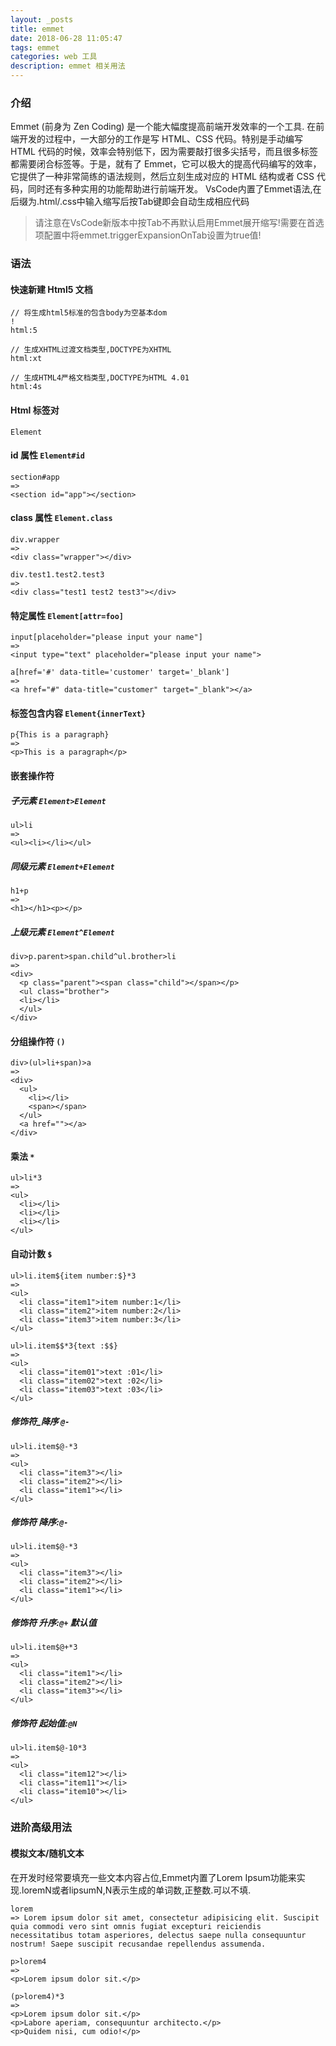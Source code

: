 ```yaml
---
layout: _posts
title: emmet
date: 2018-06-28 11:05:47
tags: emmet
categories: web 工具
description: emmet 相关用法
---
```


### 介绍
Emmet (前身为 Zen Coding) 是一个能大幅度提高前端开发效率的一个工具. 在前端开发的过程中，一大部分的工作是写 HTML、CSS 代码。特别是手动编写 HTML 代码的时候，效率会特别低下，因为需要敲打很多尖括号，而且很多标签都需要闭合标签等。于是，就有了 Emmet，它可以极大的提高代码编写的效率，它提供了一种非常简练的语法规则，然后立刻生成对应的 HTML 结构或者 CSS 代码，同时还有多种实用的功能帮助进行前端开发。
VsCode内置了Emmet语法,在后缀为.html/.css中输入缩写后按Tab键即会自动生成相应代码
> 请注意在VsCode新版本中按Tab不再默认启用Emmet展开缩写!需要在首选项配置中将emmet.triggerExpansionOnTab设置为true值!

### 语法
#### 快速新建 Html5 文档
```
// 将生成html5标准的包含body为空基本dom
!
html:5

// 生成XHTML过渡文档类型,DOCTYPE为XHTML
html:xt

// 生成HTML4严格文档类型,DOCTYPE为HTML 4.01
html:4s
```

#### Html 标签对
```
Element
```

#### id 属性 `Element#id`
```
section#app
=>
<section id="app"></section>
```

#### class 属性 `Element.class`
```
div.wrapper
=>
<div class="wrapper"></div>

div.test1.test2.test3
=>
<div class="test1 test2 test3"></div>
```

#### 特定属性 `Element[attr=foo]`
```
input[placeholder="please input your name"]
=>
<input type="text" placeholder="please input your name">

a[href='#' data-title='customer' target='_blank']
=>
<a href="#" data-title="customer" target="_blank"></a>
```

#### 标签包含内容 `Element{innerText}`
```
p{This is a paragraph}
=>
<p>This is a paragraph</p>
```

#### 嵌套操作符

##### 子元素 `Element>Element`
```
ul>li
=>
<ul><li></li></ul>
```

##### 同级元素 `Element+Element`
```
h1+p
=>
<h1></h1><p></p>
```
##### 上级元素 `Element^Element`
```
div>p.parent>span.child^ul.brother>li
=>
<div>
  <p class="parent"><span class="child"></span></p>
  <ul class="brother">
  <li></li>
  </ul>
</div>
```

#### 分组操作符 `()`
```
div>(ul>li+span)>a
=>
<div>
  <ul>
    <li></li>
    <span></span>
  </ul>
  <a href=""></a>
</div>
```

#### 乘法 `*`
```
ul>li*3
=>
<ul>
  <li></li>
  <li></li>
  <li></li>
</ul>
```

#### 自动计数 `$`
```
ul>li.item${item number:$}*3
=>
<ul>
  <li class="item1">item number:1</li>
  <li class="item2">item number:2</li>
  <li class="item3">item number:3</li>
</ul>

ul>li.item$$*3{text :$$}
=>
<ul>
  <li class="item01">text :01</li>
  <li class="item02">text :02</li>
  <li class="item03">text :03</li>
</ul>
```
##### 修饰符_降序 `@-`
```
ul>li.item$@-*3
=>
<ul>
  <li class="item3"></li>
  <li class="item2"></li>
  <li class="item1"></li>
</ul>
```
##### 修饰符 降序:`@-`
```
ul>li.item$@-*3
=>
<ul>
  <li class="item3"></li>
  <li class="item2"></li>
  <li class="item1"></li>
</ul>
```
##### 修饰符 升序:`@+` 默认值
```
ul>li.item$@+*3
=>
<ul>
  <li class="item1"></li>
  <li class="item2"></li>
  <li class="item3"></li>
</ul>
```

##### 修饰符 起始值:`@N`
```
ul>li.item$@-10*3
=>
<ul>
  <li class="item12"></li>
  <li class="item11"></li>
  <li class="item10"></li>
</ul>
```

### 进阶高级用法
#### 模拟文本/随机文本
在开发时经常要填充一些文本内容占位,Emmet内置了Lorem Ipsum功能来实现.loremN或者lipsumN,N表示生成的单词数,正整数.可以不填.
```
lorem
=> Lorem ipsum dolor sit amet, consectetur adipisicing elit. Suscipit quia commodi vero sint omnis fugiat excepturi reiciendis necessitatibus totam asperiores, delectus saepe nulla consequuntur nostrum! Saepe suscipit recusandae repellendus assumenda.

p>lorem4
=>
<p>Lorem ipsum dolor sit.</p>

(p>lorem4)*3
=>
<p>Lorem ipsum dolor sit.</p>
<p>Labore aperiam, consequuntur architecto.</p>
<p>Quidem nisi, cum odio!</p>
```